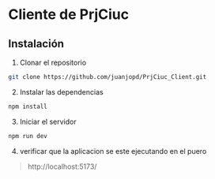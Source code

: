 # Cliente de PrjCiuc

## Instalación

1. Clonar el repositorio

```bash
git clone https://github.com/juanjopd/PrjCiuc_Client.git
```

2. Instalar las dependencias

```bash
npm install
```

3. Iniciar el servidor

```bash
npm run dev
```

4) verificar que la aplicacion se este ejecutando en el puero
> http://localhost:5173/ 


